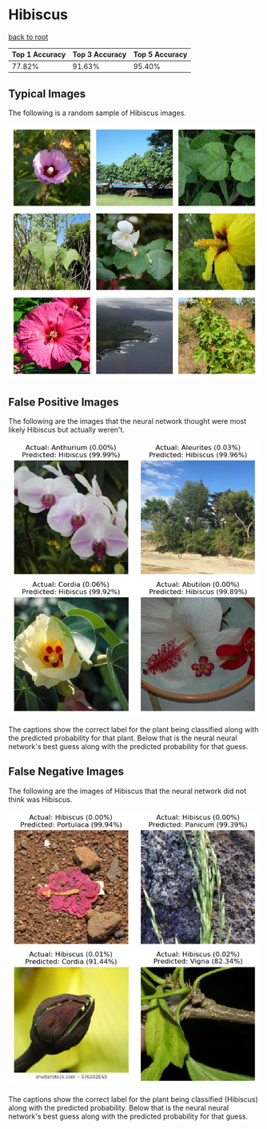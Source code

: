 
# Hibiscus

[back to root](https://github.com/HACC2018/ohia.ai#results)

| Top 1 Accuracy | Top 3 Accuracy | Top 5 Accuracy | 
| --- | --- | --- |
| 77.82% | 91.63% | 95.40% | 


## Typical Images
The following is a random sample of Hibiscus images.
<p align="center"> <img src="../../../figures/typical/Hibiscus.png?raw=true"> </p>

## False Positive Images
The following are the images that the neural network thought were most likely Hibiscus but actually weren't.  
<p align="center"> <img src="../../../figures/false_positives/Hibiscus.png?raw=true"> </p>
The captions show the correct label for the plant being classified along with the predicted probability for that plant.  Below that is the neural neural network's best guess along with the predicted probability for that guess.

## False Negative Images
The following are the images of Hibiscus that the neural network did not think was Hibiscus.  
<p align="center"> <img src="../../../figures/false_negatives/Hibiscus.png?raw=true"> </p>
The captions show the correct label for the plant being classified (Hibiscus) along with the predicted probability.  Below that is the neural neural network's best guess along with the predicted probability for that guess.
